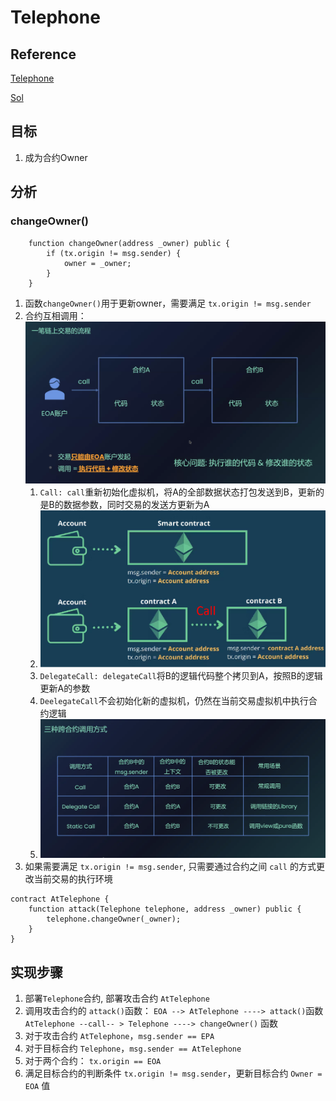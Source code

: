 # Telephone
## Reference
[Telephone](https://ethernaut.openzeppelin.com/level/4)

[Sol](https://github.com/yuhuajing/ethernaut-book/blob/main/src/04-Telephone/Telephone.sol)

## 目标
1. 成为合约Owner

## 分析
### changeOwner()
```solidity
    function changeOwner(address _owner) public {
        if (tx.origin != msg.sender) {
            owner = _owner;
        }
    }
```
1. 函数`changeOwner()`用于更新owner，需要满足 `tx.origin != msg.sender`
2. 合约互相调用：
   ![Contracts Call](../images/intercall.png)
   1. `Call: call`重新初始化虚拟机，将A的全部数据状态打包发送到B，更新的是B的数据参数，同时交易的发送方更新为A
   2. ![Contracts Call](../images/call.png)
   3. `DelegateCall: delegateCall`将B的逻辑代码整个拷贝到A，按照B的逻辑更新A的参数
   4. `DeelegateCall`不会初始化新的虚拟机，仍然在当前交易虚拟机中执行合约逻辑
   5. ![Contracts Call](../images/delegatecall.png)
3. 如果需要满足 `tx.origin != msg.sender`, 只需要通过合约之间 `call` 的方式更改当前交易的执行环境
```solidity
contract AtTelephone {
    function attack(Telephone telephone, address _owner) public {
        telephone.changeOwner(_owner);
    }
}
```

## 实现步骤
1. 部署`Telephone`合约, 部署攻击合约 `AtTelephone`
2. 调用攻击合约的 `attack()`函数：
   `EOA --> AtTelephone ----> attack()`函数
   `AtTelephone --call-- > Telephone ----> changeOwner()` 函数
3. 对于攻击合约 `AtTelephone`，`msg.sender == EPA`
4. 对于目标合约 `Telephone`，`msg.sender == AtTelephone`
5. 对于两个合约： `tx.origin == EOA`
6. 满足目标合约的判断条件 `tx.origin != msg.sender`，更新目标合约 `Owner = EOA` 值
